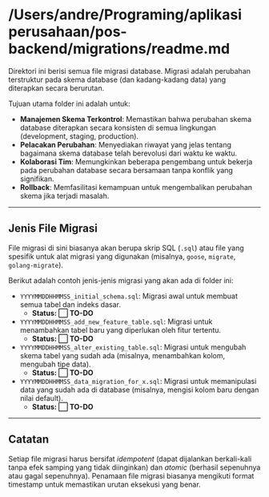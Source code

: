 # /Users/andre/Programing/aplikasi perusahaan/pos-backend/migrations/readme.md

Direktori ini berisi semua file migrasi database. Migrasi adalah perubahan terstruktur pada skema database (dan kadang-kadang data) yang diterapkan secara berurutan.

Tujuan utama folder ini adalah untuk:

- **Manajemen Skema Terkontrol**: Memastikan bahwa perubahan skema database diterapkan secara konsisten di semua lingkungan (development, staging, production).
- **Pelacakan Perubahan**: Menyediakan riwayat yang jelas tentang bagaimana skema database telah berevolusi dari waktu ke waktu.
- **Kolaborasi Tim**: Memungkinkan beberapa pengembang untuk bekerja pada perubahan database secara bersamaan tanpa konflik yang signifikan.
- **Rollback**: Memfasilitasi kemampuan untuk mengembalikan perubahan skema jika terjadi masalah.

---

## Jenis File Migrasi

File migrasi di sini biasanya akan berupa skrip SQL (`.sql`) atau file yang spesifik untuk alat migrasi yang digunakan (misalnya, `goose`, `migrate`, `golang-migrate`).

Berikut adalah contoh jenis-jenis migrasi yang akan ada di folder ini:

- `YYYYMMDDHHMMSS_initial_schema.sql`: Migrasi awal untuk membuat semua tabel dan indeks dasar.
  - **Status: ⬜ TO-DO**
- `YYYYMMDDHHMMSS_add_new_feature_table.sql`: Migrasi untuk menambahkan tabel baru yang diperlukan oleh fitur tertentu.
  - **Status: ⬜ TO-DO**
- `YYYYMMDDHHMMSS_alter_existing_table.sql`: Migrasi untuk mengubah skema tabel yang sudah ada (misalnya, menambahkan kolom, mengubah tipe data).
  - **Status: ⬜ TO-DO**
- `YYYYMMDDHHMMSS_data_migration_for_x.sql`: Migrasi untuk memanipulasi data yang sudah ada di database (misalnya, mengisi kolom baru dengan nilai default).
  - **Status: ⬜ TO-DO**

---

## Catatan

Setiap file migrasi harus bersifat _idempotent_ (dapat dijalankan berkali-kali tanpa efek samping yang tidak diinginkan) dan _atomic_ (berhasil sepenuhnya atau gagal sepenuhnya). Penamaan file migrasi biasanya mengikuti format timestamp untuk memastikan urutan eksekusi yang benar.
